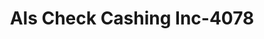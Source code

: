 ---
f_zip-code: 75159
f_state-code: TX
title: Als Check Cashing Inc-4078
f_phone: 972-287-2081
f_city-only: Seagoville
f_address: 1001 N Kaufman Street Seagoville
f_location-unique-id: '4078'
slug: als-check-cashing-inc-4078
updated-on: '2024-05-30T13:46:58.046Z'
created-on: '2024-05-30T13:36:59.803Z'
published-on: '2024-05-30T13:54:32.469Z'
f_city-state: cms/city/seagoville-tx.md
f_company: cms/company/als-check-cashing-inc.md
f_state: cms/state/texas.md
layout: '[payday-loan].html'
tags: payday-loan
---